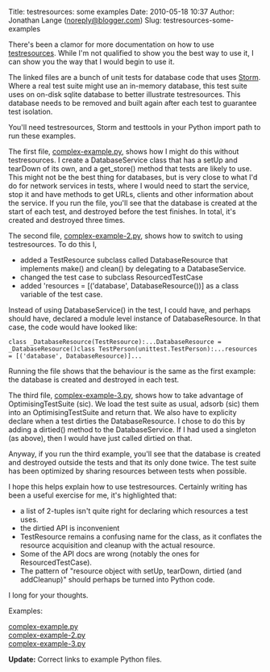 Title: testresources: some examples
Date: 2010-05-18 10:37
Author: Jonathan Lange (noreply@blogger.com)
Slug: testresources-some-examples

There's been a clamor for more documentation on how to use
[testresources](https://launchpad.net/testresources). While I'm not
qualified to show you the <span>best</span> way to use it, I can show
you the way that I would begin to use it.  
  
The linked files are a bunch of unit tests for database code that uses
[Storm](http://storm.canonical.com/). Where a real test suite might use
an in-memory database, this test suite uses on on-disk sqlite database
to better illustrate testresources. This database needs to be removed
and built again after each test to guarantee test isolation.  
  
You'll need testresources, Storm and testtools in your Python import
path to run these examples.  
  
The first file,
[complex-example.py](http://static.mumak.net/complex-example.py), shows
how I might do this without testresources. I create a DatabaseService
class that has a setUp and tearDown of its own, and a get\_store()
method that tests are likely to use. This might not be the best thing
for databases, but is very close to what I'd do for network services in
tests, where I would need to start the service, stop it and have methods
to get URLs, clients and other information about the service. If you run
the file, you'll see that the database is <span>created</span> at the
start of each test, and <span>destroyed</span> before the test finishes.
In total, it's created and destroyed three times.  
  
The second file,
[complex-example-2.py](http://static.mumak.net/complex-example-2.py),
shows how to switch to using testresources. To do this I,  

-   added a TestResource subclass called DatabaseResource that
    implements make() and clean() by delegating to a DatabaseService.
-   changed the test case to subclass ResourcedTestCase
-   added 'resources = [('database', DatabaseResource())] as a class
    variable of the test case.

Instead of using DatabaseService() in the test, I could have, and
perhaps should have, declared a module level instance of
DatabaseResource. In that case, the code would have looked like:  

    class _DatabaseResource(TestResource):...DatabaseResource = _DatabaseResource()class TestPerson(unittest.TestPerson):...resources = [('database', DatabaseResource)]...

  
Running the file shows that the behaviour is the same as the first
example: the database is <span>created</span> and <span>destroyed</span>
in each test.  
  
The third file,
[complex-example-3.py](http://static.mumak.net/complex-example-3.py),
shows how to take advantage of OptimisingTestSuite (sic). We load the
test suite as usual, <span>adsorb</span> (sic) them into an
OptimisingTestSuite and return that. We also have to explicity declare
when a test <span>dirties</span> the DatabaseResource. I chose to do
this by adding a dirtied() method to the DatabaseService. If I had used
a singleton (as above), then I would have just called dirtied on that.  
  
Anyway, if you run the third example, you'll see that the database is
<span>created</span> and <span>destroyed</span> outside the tests and
that its only done <span>twice</span>. The test suite has been optimized
by sharing resources between tests when possible.  
  
I hope this helps explain how to use testresources. Certainly writing
has been a useful exercise for me, it's highlighted that:  

-   a list of 2-tuples isn't quite right for declaring which resources a
    test uses.
-   the dirtied API is inconvenient
-   TestResource remains a confusing name for the class, as it conflates
    the resource acquisition and cleanup with the actual
    <span>resource</span>.
-   Some of the API docs are wrong (notably the ones for
    ResourcedTestCase).
-   The pattern of "resource object with setUp, tearDown, dirtied (and
    addCleanup)" should perhaps be turned into Python code.

I long for your thoughts.  
  
Examples:  
  
[complex-example.py](http://static.mumak.net/complex-example.py)  
[complex-example-2.py](http://static.mumak.net/complex-example-2.py)  
[complex-example-3.py](http://static.mumak.net/complex-example-3.py)  
  
**Update:** Correct links to example Python files.

